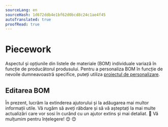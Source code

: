 ```yaml
---
sourceLang: en
sourceHash: 1d672ddb4e1bf62d0bcd8c24c1ae4f45
autoTranslated: true
proofRead: true
---
```



# Piecework
Aspectul și opțiunile din listele de materiale (BOM) individuale variază în funcție de producătorul produsului. Pentru a personaliza BOM în funcție de nevoile dumneavoastră specifice, puteți utiliza [proiectul de personalizare](customisationProject.md).

## Editarea BOM

În prezent, lucrăm la extinderea ajutorului și la adăugarea mai multor informații utile. Vă rugăm să aveți răbdare și să vă așteptați la mai multe actualizări care vor sosi în curând cu un ajutor extins și mai detaliat. 🚀 Vă mulțumim pentru înțelegere! 😊 😊